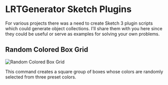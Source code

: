 # LRTGenerator Sketch Plugins

For various projects there was a need to create Sketch 3 plugin scripts which could generate object collections. I'll share them with you here since they could be useful or serve as examples for solving your own problems.

## Random Colored Box Grid

![Random Colored Box Grid](http://lrtitze.github.io/Sketch-Plugins-LRTGenerators/images/RandomNoiseBox.png)

This command creates a square group of boxes whose colors are randomly selected from three preset colors.